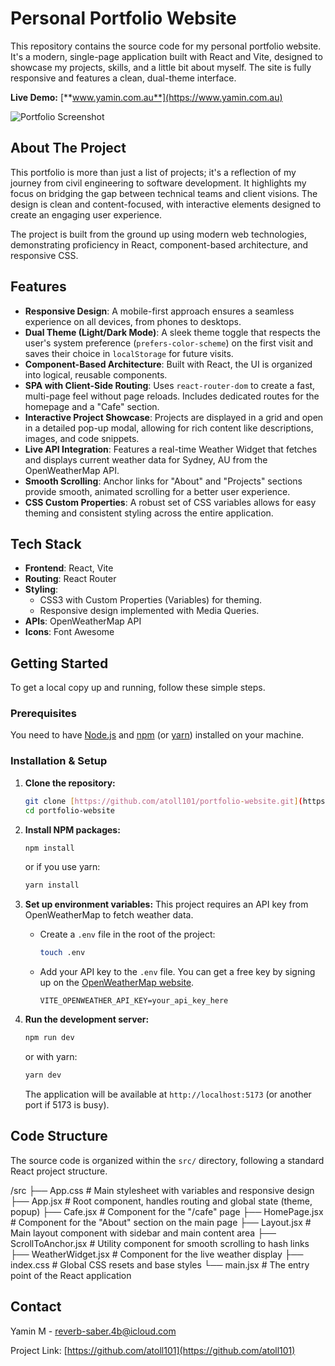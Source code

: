 # Personal Portfolio Website

This repository contains the source code for my personal portfolio website. It's a modern, single-page application built with React and Vite, designed to showcase my projects, skills, and a little bit about myself. The site is fully responsive and features a clean, dual-theme interface.

**Live Demo:** [**www.yamin.com.au**](https://www.yamin.com.au)

![Portfolio Screenshot](./public/images/portfolio-1.avif)

## About The Project

This portfolio is more than just a list of projects; it's a reflection of my journey from civil engineering to software development. It highlights my focus on bridging the gap between technical teams and client visions. The design is clean and content-focused, with interactive elements designed to create an engaging user experience.

The project is built from the ground up using modern web technologies, demonstrating proficiency in React, component-based architecture, and responsive CSS.

## Features

- **Responsive Design**: A mobile-first approach ensures a seamless experience on all devices, from phones to desktops.
- **Dual Theme (Light/Dark Mode)**: A sleek theme toggle that respects the user's system preference (`prefers-color-scheme`) on the first visit and saves their choice in `localStorage` for future visits.
- **Component-Based Architecture**: Built with React, the UI is organized into logical, reusable components.
- **SPA with Client-Side Routing**: Uses `react-router-dom` to create a fast, multi-page feel without page reloads. Includes dedicated routes for the homepage and a "Cafe" section.
- **Interactive Project Showcase**: Projects are displayed in a grid and open in a detailed pop-up modal, allowing for rich content like descriptions, images, and code snippets.
- **Live API Integration**: Features a real-time Weather Widget that fetches and displays current weather data for Sydney, AU from the OpenWeatherMap API.
- **Smooth Scrolling**: Anchor links for "About" and "Projects" sections provide smooth, animated scrolling for a better user experience.
- **CSS Custom Properties**: A robust set of CSS variables allows for easy theming and consistent styling across the entire application.

## Tech Stack

- **Frontend**: React, Vite
- **Routing**: React Router
- **Styling**:
  - CSS3 with Custom Properties (Variables) for theming.
  - Responsive design implemented with Media Queries.
- **APIs**: OpenWeatherMap API
- **Icons**: Font Awesome

## Getting Started

To get a local copy up and running, follow these simple steps.

### Prerequisites

You need to have [Node.js](https://nodejs.org/) and [npm](https://www.npmjs.com/) (or [yarn](https://yarnpkg.com/)) installed on your machine.

### Installation & Setup

1.  **Clone the repository:**

    ```sh
    git clone [https://github.com/atoll101/portfolio-website.git](https://github.com/atoll101/portfolio-website.git)
    cd portfolio-website
    ```

2.  **Install NPM packages:**

    ```sh
    npm install
    ```

    or if you use yarn:

    ```sh
    yarn install
    ```

3.  **Set up environment variables:**
    This project requires an API key from OpenWeatherMap to fetch weather data.

    - Create a `.env` file in the root of the project:
      ```sh
      touch .env
      ```
    - Add your API key to the `.env` file. You can get a free key by signing up on the [OpenWeatherMap website](https://openweathermap.org/appid).
      ```
      VITE_OPENWEATHER_API_KEY=your_api_key_here
      ```

4.  **Run the development server:**

    ```sh
    npm run dev
    ```

    or with yarn:

    ```sh
    yarn dev
    ```

    The application will be available at `http://localhost:5173` (or another port if 5173 is busy).

## Code Structure

The source code is organized within the `src/` directory, following a standard React project structure.

/src
├── App.css # Main stylesheet with variables and responsive design
├── App.jsx # Root component, handles routing and global state (theme, popup)
├── Cafe.jsx # Component for the "/cafe" page
├── HomePage.jsx # Component for the "About" section on the main page
├── Layout.jsx # Main layout component with sidebar and main content area
├── ScrollToAnchor.jsx # Utility component for smooth scrolling to hash links
├── WeatherWidget.jsx # Component for the live weather display
├── index.css # Global CSS resets and base styles
└── main.jsx # The entry point of the React application

## Contact

Yamin M - [reverb-saber.4b@icloud.com](mailto:reverb-saber.4b@icloud.com)

Project Link: [https://github.com/atoll101](https://github.com/atoll101)
